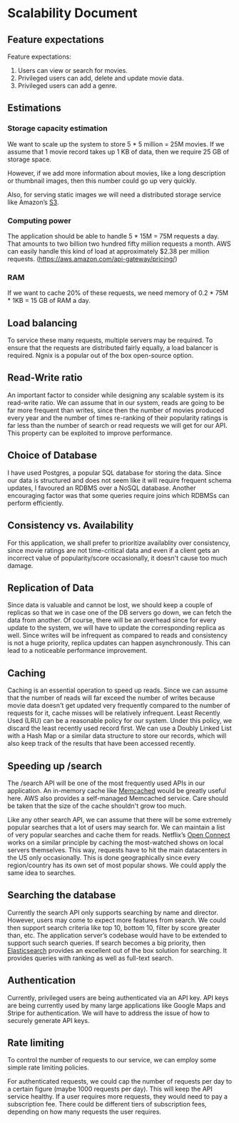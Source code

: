 # Scalability Document

## Feature expectations

Feature expectations: 

1. Users can view or search for movies.
2. Privileged users can add, delete and update movie data.
3. Privileged users can add a genre.

## Estimations
### Storage capacity estimation

We want to scale up the system to store 5 * 5 million = 25M movies. If we assume that 1 movie record takes up 1 KB of data, then we require 25 GB of storage space. 

However, if we add more information about movies, like a long description or thumbnail images, then this number could go up very quickly.

Also, for serving static images we will need a distributed storage service like Amazon’s [S3](https://aws.amazon.com/s3/).

### Computing power

The application should be able to handle 5 * 15M = 75M requests a day. That amounts to two billion two hundred fifty million requests a month. AWS can easily handle this kind of load at approximately $2.38 per million requests. (https://aws.amazon.com/api-gateway/pricing/)

### RAM
If we want to cache 20% of these requests, we need memory of 0.2 * 75M * 1KB = 15 GB of RAM a day.

## Load balancing

To service these many requests, multiple servers may be required. To ensure that the requests are distributed fairly equally, a load balancer is required. Ngnix is a popular out of the box open-source option.

## Read-Write ratio
An important factor to consider while designing any scalable system is its read-write ratio. We can assume that in our system, reads are going to be far more frequent than writes, since then the number of movies produced every year and the number of times re-ranking of their popularity ratings is far less than the number of search or read requests we will get for our API. This property can be exploited to improve performance.


## Choice of Database
I have used Postgres, a popular SQL database for storing the data. Since our data is structured and does not seem like it will require frequent schema updates, I favoured an RDBMS over a NoSQL database. Another encouraging factor was that some queries require joins which RDBMSs can perform efficiently.

## Consistency vs. Availability

For this application, we shall prefer to prioritize availablity over consistency, since movie ratings are not time-critical data and even if a client gets an incorrect value of popularity/score occasionally, it doesn't cause too much damage. 


## Replication of Data

Since data is valuable and cannot be lost, we should keep a couple of replicas so that we in case one of the DB servers go down, we can fetch the data from another. Of course, there will be an overhead since for every update to the system, we will have to update the corresponding replica as well. Since writes will be infrequent as compared to reads and consistency is not a huge priority, replica updates can happen asynchronously. This can lead to a noticeable performance improvement.


## Caching
Caching is an essential operation to speed up reads. Since we can assume that the number of reads will far exceed the number of writes because movie data doesn't get updated very frequently compared to the number of requests for it, cache misses will be relatively infrequent. 
Least Recently Used (LRU) can be a reasonable policy for our system. Under this policy, we discard the least recently used record first. We can use a Doubly Linked List with a Hash Map or a similar data structure to store our records, which will also keep track of the results that have been accessed recently.

## Speeding up /search

The /search API will be one of the most frequently used APIs in our application. An in-memory cache like [Memcached](https://memcached.org/) would be greatly useful here. AWS also provides a self-managed Memcached service. Care should be taken that the size of the cache shouldn't grow too much.

Like any other search API, we can assume that there will be some extremely popular searches that a lot of users may search for. We can maintain a list of very popular searches and cache them for reads. Netflix’s [Open Connect](https://openconnect.netflix.com/en_gb/) works on a similar principle by caching the most-watched shows on local servers themselves. This way, requests have to hit the main datacenters in the US only occasionally. This is done geographically since every region/country has its own set of most popular shows. We could apply the same idea to searches.

## Searching the database

Currently the search API only supports searching by name and director. However, users may come to expect more features from search. We could then support search criteria like top 10, bottom 10, filter by score greater than, etc. The application server’s codebase would have to be extended to support such search queries.
If search becomes a big priority, then [Elasticsearch](https://www.elastic.co/) provides an excellent out of the box solution for searching. It provides queries with ranking as well as full-text search.


## Authentication

Currently, privileged users are being authenticated via an API key. API keys are being currently used by many large applications like Google Maps and Stripe for authentication. We will have to address the issue of how to securely generate API keys.



## Rate limiting

To control the number of requests to our service, we can employ some simple rate limiting policies.

For authenticated requests, we could cap the number of requests per day to a certain figure (maybe 1000 requests per day). This will keep the API service healthy. If a user requires more requests, they would need to pay a subscription fee. There could be different tiers of subscription fees, depending on how many requests the user requires.


